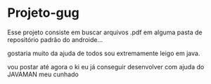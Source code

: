 Projeto-gug
===========

Esse projeto consiste em buscar arquivos .pdf em alguma pasta de repositório padrão do androide...

gostaria muito da ajuda de todos sou extremamente leigo em java.

vou postar até agora o ki eu já conseguir desenvolver com ajuda do JAVAMAN meu cunhado
